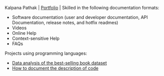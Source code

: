 Kalpana Pathak | [Portfolio](https://kalpanapathak16.github.io/) | Skilled in the following documentation formats:
* Software documentation (user and developer documentation, API Documentation, release notes, and hotfix readmes)
* Videos
* Online Help
* Context-sensitive Help
* FAQs

Projects using programming languages:
* [Data analysis of the best-selling book dataset](https://github.com/kalpanapathak16/Data-Analysis-of-best-selling-books-dataset/blob/main/Data%20Analysis%20of%20best-selling%20books%20dataset.md)
* [How to document the description of code](https://kalpanapathak16.github.io/Exercises-Coding-for-Writers-Udemy-course/)
